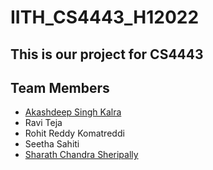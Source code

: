# IITH_CS4443_H12022

## This is our project for CS4443

## Team Members

- [Akashdeep Singh Kalra](https://github.com/adsk3003)
- Ravi Teja
- Rohit Reddy Komatreddi
- Seetha Sahiti
- [Sharath Chandra Sheripally](https://github.com/tnfssc)
